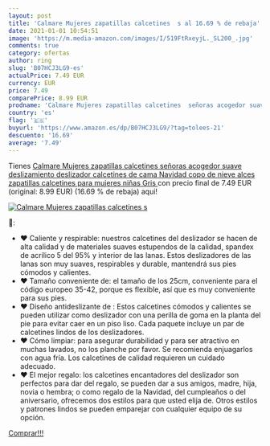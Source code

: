 ```yaml
---
layout: post
title: 'Calmare Mujeres zapatillas calcetines  s al 16.69 % de rebaja'
date: 2021-01-01 10:54:51
image: 'https://m.media-amazon.com/images/I/519FtRxeyjL._SL200_.jpg'
comments: true
category: ofertas
author: ring
slug: 'B07HCJ3LG9-es'
actualPrice: 7.49 EUR
currency: EUR
price: 7.49
comparePrice: 8.99 EUR
prodname: 'Calmare Mujeres zapatillas calcetines  señoras acogedor suave deslizamiento deslizador calcetines de cama  Navidad copo de nieve alces zapatillas calcetines para mujeres niñas  Gris '
country: 'es'
flag: '🇪🇸'
buyurl: 'https://www.amazon.es/dp/B07HCJ3LG9/?tag=tolees-21'
descuento: '16.69'
average: '7.49'
---
```


Tienes [Calmare Mujeres zapatillas calcetines  señoras acogedor suave deslizamiento deslizador calcetines de cama  Navidad copo de nieve alces zapatillas calcetines para mujeres niñas  Gris ](https://www.amazon.es/dp/B07HCJ3LG9/?tag=tolees-21) con precio final de  7.49 EUR (original: 8.99 EUR) (16.69 %  de rebaja) aqui!

[![Calmare Mujeres zapatillas calcetines  s](https://m.media-amazon.com/images/I/519FtRxeyjL._SL200_.jpg)](https://www.amazon.es/dp/B07HCJ3LG9/?tag=tolees-21)

🔎:

- ❤ Caliente y respirable: nuestros calcetines del deslizador se hacen de alta calidad y de materiales suaves estupendos de la calidad, spandex de acrílico 5 del 95% y interior de las lanas. Estos deslizadores de las lanas son muy suaves, respirables y durable, mantendrá sus pies cómodos y calientes.
- ❤ Tamaño conveniente de: el tamaño de los 25cm, conveniente para el código europeo 35-42, porque es flexible, así que es muy conveniente para sus pies.
- ❤ Diseño antideslizante de : Estos calcetines cómodos y calientes se pueden utilizar como deslizador con una perilla de goma en la planta del pie para evitar caer en un piso liso. Cada paquete incluye un par de calcetines lindos de los deslizadores.
- ❤ Cómo limpiar: para asegurar durabilidad y para ser atractivo en muchas lavados, no los planche por favor. Se recomienda enjuagarlos con agua fría. Los calcetines de calidad requieren un cuidado adecuado.
- ❤ El mejor regalo: los calcetines encantadores del deslizador son perfectos para dar del regalo, se pueden dar a sus amigos, madre, hija, novia o hembra; o como regalo de la Navidad, del cumpleaños o del aniversario, ofrecemos dos estilos para que usted elija de. Otros estilos y patrones lindos se pueden emparejar con cualquier equipo de su opción.

[Comprar!!!](https://www.amazon.es/dp/B07HCJ3LG9/?tag=tolees-21)

